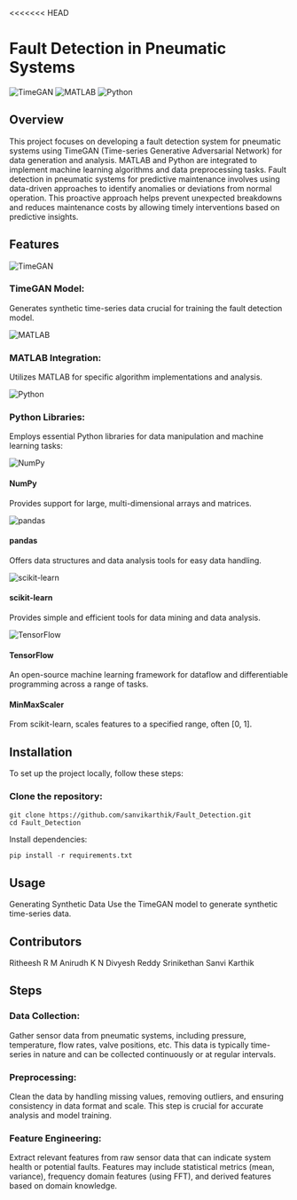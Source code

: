 <<<<<<< HEAD
# Fault Detection in Pneumatic Systems

 ![TimeGAN](https://img.icons8.com/color/48/000000/time.png)
 ![MATLAB](https://img.icons8.com/color/48/000000/matlab.png)
 ![Python](https://img.icons8.com/color/48/000000/python.png)
 
## Overview
This project focuses on developing a fault detection system for pneumatic systems using TimeGAN (Time-series Generative Adversarial Network) for data generation and analysis.
 MATLAB and Python are integrated to implement machine learning algorithms and data preprocessing tasks.
Fault detection in pneumatic systems for predictive maintenance involves using data-driven approaches to identify anomalies or deviations from normal operation. This proactive approach helps prevent unexpected breakdowns and reduces maintenance costs by allowing timely interventions based on predictive insights.


## Features

![TimeGAN](https://img.icons8.com/color/48/000000/time.png)
### TimeGAN Model: 
Generates synthetic time-series data crucial for training the fault detection model.

![MATLAB](https://skillicons.dev/icons?i=matlab)
### MATLAB Integration: 
Utilizes MATLAB for specific algorithm implementations and analysis.

![Python](https://img.icons8.com/color/48/000000/python.png)
### Python Libraries: 
Employs essential Python libraries for data manipulation and machine learning tasks:

![NumPy](https://img.icons8.com/color/48/000000/numpy.png)
#### NumPy 
Provides support for large, multi-dimensional arrays and matrices.

![pandas](https://img.icons8.com/color/48/000000/pandas.png)
#### pandas 
Offers data structures and data analysis tools for easy data handling.

![scikit-learn](https://img.icons8.com/color/48/000000/python.png)
#### scikit-learn 
 Provides simple and efficient tools for data mining and data analysis.

![TensorFlow](https://img.icons8.com/color/48/000000/tensorflow.png)
#### TensorFlow 
 An open-source machine learning framework for dataflow and differentiable programming across a range of tasks.

#### MinMaxScaler 
From scikit-learn, scales features to a specified range, often [0, 1].

## Installation
To set up the project locally, follow these steps:

### Clone the repository:


```console
git clone https://github.com/sanvikarthik/Fault_Detection.git
cd Fault_Detection
```
Install dependencies:


```python
pip install -r requirements.txt
```
## Usage
Generating Synthetic Data
Use the TimeGAN model to generate synthetic time-series data.

## Contributors
Ritheesh R M
Anirudh K N 
Divyesh Reddy 
Srinikethan 
Sanvi Karthik 


## Steps 
### Data Collection:
 Gather sensor data from pneumatic systems, including pressure, temperature, flow rates, valve positions, etc. This data is typically time-series in nature and can be collected continuously or at regular intervals.

### Preprocessing: 
Clean the data by handling missing values, removing outliers, and ensuring consistency in data format and scale. This step is crucial for accurate analysis and model training.

### Feature Engineering: 
Extract relevant features from raw sensor data that can indicate system health or potential faults. Features may include statistical metrics (mean, variance), frequency domain features (using FFT), and derived features based on domain knowledge.





